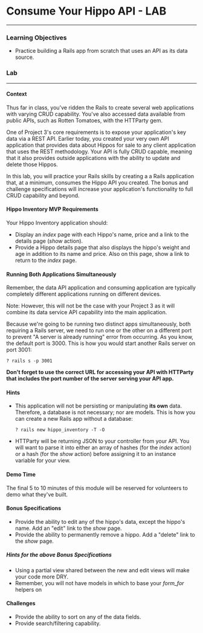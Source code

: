 # Consume Your Hippo API - LAB
---

### Learning Objectives
- Practice building a Rails app from scratch that uses an API as its data source.

### Lab
---

#### Context

Thus far in class, you've ridden the Rails to create several web applications with varying CRUD capability. You've also accessed data available from public APIs, such as Rotten Tomatoes, with the HTTParty gem.

One of Project 3's core requirements is to expose your application's key data via a REST API. Earlier today, you created your very own API application that provides data about Hippos for sale to any client application that uses the REST methodology. Your API is fully CRUD capable, meaning that it also provides outside applications with the ability to update and delete those Hippos.

In this lab, you will practice your Rails skills by creating a a Rails application that, at a minimum, consumes the Hippo API you created.  The bonus and challenge specifications will increase your application's functionality to full CRUD capability and beyond.

#### Hippo Inventory MVP Requirements

Your Hippo Inventory application should:

- Display an _index_ page with each Hippo's name, price and a link to the details page (_show_ action).
- Provide a Hippo details page that also displays the hippo's weight and age in addition to its name and price.  Also on this page, show a link to return to the _index_ page.

#### Running Both Applications Simultaneously

Remember, the data API application and consuming application are typically completely different applications running on different devices.

Note: However, this will not be the case with your Project 3 as it will combine its data service API capability into the main application.

Because we're going to be running two distinct apps simultaneously, both requiring a Rails server, we need to run one or the other on a different port to prevent "A server is already running" error from occurring. As you know, the default port is 3000. This is how you would start another Rails server on port 3001:

```
? rails s -p 3001
```

__Don't forget to use the correct URL for accessing your API with HTTParty that includes the port number of the server serving your API app.__

#### Hints

- This application will not be persisting or manipulating __its own__ data. Therefore, a database is not necessary; nor are models. This is how you can create a new Rails app without a database:<br>

  ```
  ? rails new hippo_inventory -T -O
  ```

- HTTParty will be returning JSON to your controller from your API. You will want to parse it into either an array of hashes (for the _index_ action) or a hash (for the _show_ action) before assigning it to an instance variable for your view.

#### Demo Time

The final 5 to 10 minutes of this module will be reserved for volunteers to demo what they've built.

#### Bonus Specifications
- Provide the ability to edit any of the hippo's data, except the hippo's name.  Add an "edit" link to the _show_ page.
- Provide the ability to permanently remove a hippo. Add a "delete" link to the _show_ page.

##### Hints for the above Bonus Specifications
- Using a partial view shared between the new and edit views will make your code more DRY.
- Remember, you will not have models in which to base your _form_for_ helpers on

#### Challenges
- Provide the ability to sort on any of the data fields.
- Provide search/filtering capability.